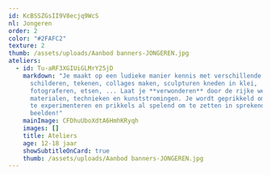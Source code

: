 ```yaml
---
id: KcBSSZGsII9V8ecjq9WcS
nl: Jongeren
order: 2
color: "#2FAFC2"
texture: 2
thumb: /assets/uploads/Aanbod banners-JONGEREN.jpg
ateliers:
  - id: Tu-aRF3XGIUiGLMrY25jD
    markdown: "Je maakt op een ludieke manier kennis met verschillende technieken:
      schilderen, tekenen, collages maken, sculpturen kneden in klei,
      fotograferen, etsen, ... Laat je **verwonderen** door de rijke wereld van
      materialen, technieken en kunststromingen. Je wordt geprikkeld om te doen,
      te experimenteren en prikkels al spelend om te zetten in sprekende
      beelden!"
    mainImage: CFDhuUboXdtA6HmhKRyqh
    images: []
    title: Ateliers
    age: 12-18 jaar
    showSubtitleOnCard: true
    thumb: /assets/uploads/Aanbod banners-JONGEREN.jpg
---
```

